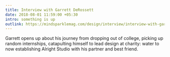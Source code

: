 ```yaml
---
title: Interview with Garrett DeRossett
date: 2018-08-01 11:59:00 +05:30
intro: something is up
outlink: https://mindsparklemag.com/design/interview/interview-with-garrett-derossett/
---
```


Garrett opens up about his journey from dropping out of college, picking up random internships, catapulting himself to lead design at charity: water to now establishing Alright Studio with his partner and best friend.